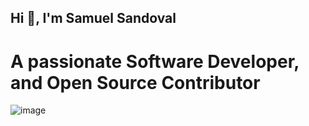 ## Hi 👋, I'm Samuel Sandoval 
# A passionate Software Developer, and Open Source Contributor

![image](https://github.com/saadeghi/saadeghi/blob/master/dino.gif)
